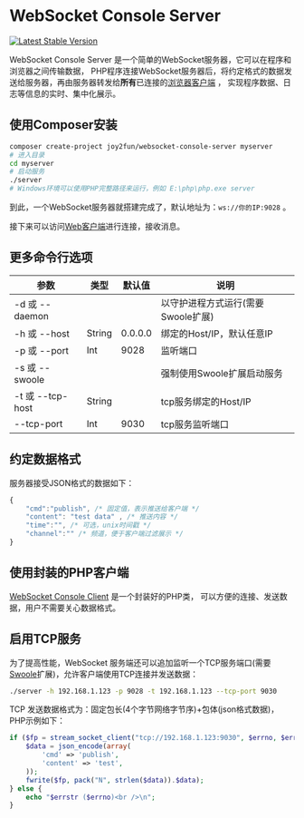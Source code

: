 # WebSocket Console Server

[![Latest Stable Version](https://img.shields.io/packagist/v/joy2fun/websocket-console-server.svg)](https://packagist.org/packages/joy2fun/websocket-console-server)

WebSocket Console Server 是一个简单的WebSocket服务器，它可以在程序和浏览器之间传输数据，
PHP程序连接WebSocket服务器后，将约定格式的数据发送给服务器，再由服务器转发给**所有**已连接的[浏览器客户端](http://php.html.js.cn/console/) ，
实现程序数据、日志等信息的实时、集中化展示。

## 使用Composer安装

```sh
composer create-project joy2fun/websocket-console-server myserver
# 进入目录
cd myserver
# 启动服务
./server
# Windows环境可以使用PHP完整路径来运行，例如 E:\php\php.exe server
```

到此，一个WebSocket服务器就搭建完成了，默认地址为：`ws://你的IP:9028` 。

接下来可以访问[Web客户端](http://php.html.js.cn/console/)进行连接，接收消息。

## 更多命令行选项

|参数|类型|默认值|说明|
|---|---|---|---|
|-d 或 --daemon| | |以守护进程方式运行(需要Swoole扩展)|
|-h 或 --host|String|0.0.0.0|绑定的Host/IP，默认任意IP|
|-p 或 --port|Int|9028|监听端口|
|-s 或 --swoole| | |强制使用Swoole扩展启动服务|
|-t 或 --tcp-host|String| |tcp服务绑定的Host/IP|
|--tcp-port|Int|9030|tcp服务监听端口|

## 约定数据格式

服务器接受JSON格式的数据如下：

```javascript
{
    "cmd":"publish", /* 固定值，表示推送给客户端 */
    "content": "test data" , /* 推送内容 */
    "time":"", /* 可选，unix时间戳 */ 
    "channel":"" /* 频道，便于客户端过滤展示 */
}
```

## 使用封装的PHP客户端

[WebSocket Console Client](https://github.com/joy2fun/websocket-console-client) 是一个封装好的PHP类，
可以方便的连接、发送数据，用户不需要关心数据格式。

## 启用TCP服务

为了提高性能，WebSocket 服务端还可以追加监听一个TCP服务端口(需要[Swoole](https://github.com/swoole/swoole-src)扩展)，允许客户端使用TCP连接并发送数据：

```sh
./server -h 192.168.1.123 -p 9028 -t 192.168.1.123 --tcp-port 9030
```

TCP 发送数据格式为：固定包长(4个字节网络字节序)+包体(json格式数据)，PHP示例如下：

```php
if ($fp = stream_socket_client("tcp://192.168.1.123:9030", $errno, $errstr)) {
    $data = json_encode(array(
        'cmd' => 'publish',
        'content' => 'test',
    ));
    fwrite($fp, pack("N", strlen($data)).$data);
} else {
    echo "$errstr ($errno)<br />\n";
}
```
